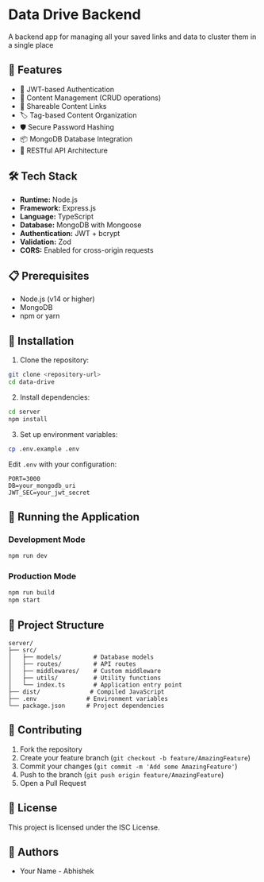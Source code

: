 # Data Drive Backend

A backend app for managing all your saved links and data to cluster them in a single place

## 🚀 Features

- 🔐 JWT-based Authentication
- 📝 Content Management (CRUD operations)
- 🔗 Shareable Content Links
- 🏷️ Tag-based Content Organization
- 🛡️ Secure Password Hashing
- 📦 MongoDB Database Integration
- 🔄 RESTful API Architecture

## 🛠️ Tech Stack

- **Runtime:** Node.js
- **Framework:** Express.js
- **Language:** TypeScript
- **Database:** MongoDB with Mongoose
- **Authentication:** JWT + bcrypt
- **Validation:** Zod
- **CORS:** Enabled for cross-origin requests

## 📋 Prerequisites

- Node.js (v14 or higher)
- MongoDB
- npm or yarn

## 🔧 Installation

1. Clone the repository:
```bash
git clone <repository-url>
cd data-drive
```

2. Install dependencies:
```bash
cd server
npm install
```

3. Set up environment variables:
```bash
cp .env.example .env
```
Edit `.env` with your configuration:
```
PORT=3000
DB=your_mongodb_uri
JWT_SEC=your_jwt_secret
```

## 🚀 Running the Application

### Development Mode
```bash
npm run dev
```

### Production Mode
```bash
npm run build
npm start
```

## 📁 Project Structure

```
server/
├── src/
│   ├── models/         # Database models
│   ├── routes/         # API routes
│   ├── middlewares/    # Custom middleware
│   ├── utils/          # Utility functions
│   └── index.ts        # Application entry point
├── dist/              # Compiled JavaScript
├── .env              # Environment variables
└── package.json      # Project dependencies
```

## 🤝 Contributing

1. Fork the repository
2. Create your feature branch (`git checkout -b feature/AmazingFeature`)
3. Commit your changes (`git commit -m 'Add some AmazingFeature'`)
4. Push to the branch (`git push origin feature/AmazingFeature`)
5. Open a Pull Request

## 📄 License

This project is licensed under the ISC License.

## 👥 Authors

- Your Name - Abhishek
